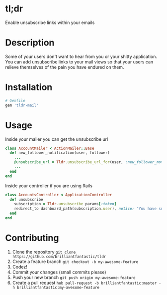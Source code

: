 tl;dr
====

Enable unsubscribe links within your emails

# Description

Some of your users don't want to hear from you or your shitty application. You can add unsubscribe links to your mail views so that your users can relieve themselves of the pain you have endured on them.

# Installation

```rb
# Gemfile
gem 'tldr-mail'
```

# Usage

Inside your mailer you can get the unsubscribe url

```rb
class AccountMailer < ActionMailer::Base
  def new_follower_notification(user, follower)
    ...
    @unsubscribe_url = Tldr.unsubscribe_url_for(user, :new_follower_notification)
    ...
  end
end
```

Inside your controller if you are using Rails

```rb
class AccountsController < ApplicationController
  def unsubscribe
    subscription = Tldr.unsubscribe params[:token]
    redirect_to dashboard_path(subscription.user), notice: 'You have successfully been unsubscribed from that stupid ass email'
  end
end
```

# Contributing

1. Clone the repository `git clone https://github.com/brilliantfantastic/tldr`
1. Create a feature branch `git checkout -b my-awesome-feature`
1. Codez!
1. Commit your changes (small commits please)
1. Push your new branch `git push origin my-awesome-feature`
1. Create a pull request `hub pull-request -b brilliantfantastic:master -h brilliantfantastic:my-awesome-feature`
